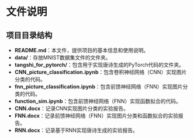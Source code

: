 # 文件说明

## 项目目录结构

- **README.md**：本文件，提供项目的基本信息和使用说明。
- **data/**：存放MNIST数据集文件的文件夹。
- **tangshi_for_pytorch/**：包含用于实现唐诗生成的PyTorch代码的文件夹。
- **CNN_picture_classification.ipynb**：包含卷积神经网络（CNN）实现图片分类的代码。
- **fnn_picture_classification.ipynb**：包含前馈神经网络（FNN）实现图片分类的代码。
- **function_sim.ipynb**：包含前馈神经网络（FNN）实现函数拟合的代码。
- **CNN.docx**：记录CNN实现图片分类的实验报告。
- **FNN.docx**：记录前馈神经网络（FNN）实现图片分类和函数拟合的实验报告。
- **RNN.docx**：记录基于RNN实现唐诗生成的实验报告。

